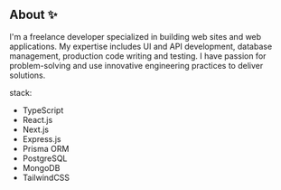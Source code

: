 ## About ✨

I'm a freelance developer specialized in building web sites and web applications. My expertise includes UI and API development, database management, production code writing and testing. I have passion for problem-solving and use innovative engineering practices to deliver solutions.

stack: 
- TypeScript
- React.js
- Next.js
- Express.js
- Prisma ORM
- PostgreSQL
- MongoDB
- TailwindCSS

